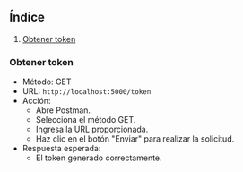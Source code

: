 ## Índice

1. [Obtener token](#obtener-token)

### Obtener token

- Método: GET
- URL: `http://localhost:5000/token`
- Acción:
  - Abre Postman.
  - Selecciona el método GET.
  - Ingresa la URL proporcionada.
  - Haz clic en el botón "Enviar" para realizar la solicitud.
- Respuesta esperada:
  - El token generado correctamente.
